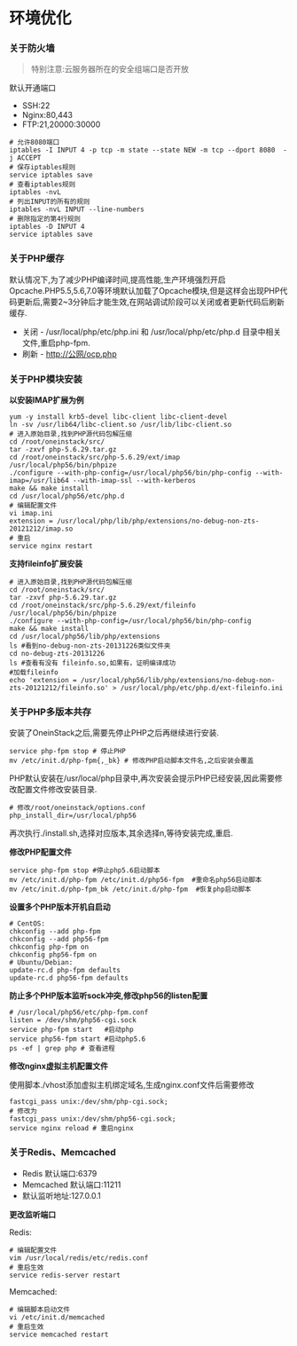 # 环境优化

### **关于防火墙**

> 特别注意:云服务器所在的安全组端口是否开放

默认开通端口

* SSH:22
* Nginx:80,443
* FTP:21,20000:30000

```
# 允许8080端口
iptables -I INPUT 4 -p tcp -m state --state NEW -m tcp --dport 8080  -j ACCEPT
# 保存iptables规则
service iptables save
# 查看iptables规则
iptables -nvL
# 列出INPUT的所有的规则
iptables -nvL INPUT --line-numbers
# 删除指定的第4行规则
iptables -D INPUT 4
service iptables save
```

### 关于PHP缓存

默认情况下,为了减少PHP编译时间,提高性能,生产环境强烈开启Opcache.PHP5.5,5.6,7.0等环境默认加载了Opcache模块,但是这样会出现PHP代码更新后,需要2~3分钟后才能生效,在网站调试阶段可以关闭或者更新代码后刷新缓存.

* 关闭 - /usr/local/php/etc/php.ini  和 /usr/local/php/etc/php.d 目录中相关文件,重启php-fpm.
* 刷新 - [http://公网/ocp.php](http://公网/ocp.php)

### 关于PHP模块安装

**以安装IMAP扩展为例**

```
yum -y install krb5-devel libc-client libc-client-devel
ln -sv /usr/lib64/libc-client.so /usr/lib/libc-client.so
# 进入原始目录,找到PHP源代码包解压缩
cd /root/oneinstack/src/
tar -zxvf php-5.6.29.tar.gz
cd /root/oneinstack/src/php-5.6.29/ext/imap
/usr/local/php56/bin/phpize
./configure --with-php-config=/usr/local/php56/bin/php-config --with-imap=/usr/lib64 --with-imap-ssl --with-kerberos
make && make install
cd /usr/local/php56/etc/php.d
# 编辑配置文件
vi imap.ini
extension = /usr/local/php/lib/php/extensions/no-debug-non-zts-20121212/imap.so
# 重启
service nginx restart
```

**支持fileinfo扩展安装**

```
# 进入原始目录,找到PHP源代码包解压缩
cd /root/oneinstack/src/
tar -zxvf php-5.6.29.tar.gz
cd /root/oneinstack/src/php-5.6.29/ext/fileinfo
/usr/local/php56/bin/phpize
./configure --with-php-config=/usr/local/php56/bin/php-config
make && make install
cd /usr/local/php56/lib/php/extensions
ls #看到no-debug-non-zts-20131226类似文件夹
cd no-debug-zts-20131226
ls #查看有没有 fileinfo.so,如果有，证明编译成功
#加载fileinfo
echo 'extension = /usr/local/php56/lib/php/extensions/no-debug-non-zts-20121212/fileinfo.so' > /usr/local/php/etc/php.d/ext-fileinfo.ini
```

### 关于PHP多版本共存

安装了OneinStack之后,需要先停止PHP之后再继续进行安装.

```
service php-fpm stop # 停止PHP
mv /etc/init.d/php-fpm{,_bk} # 修改PHP启动脚本文件名,之后安装会覆盖
```

PHP默认安装在/usr/local/php目录中,再次安装会提示PHP已经安装,因此需要修改配置文件修改安装目录.

```
# 修改/root/oneinstack/options.conf
php_install_dir=/usr/local/php56
```

再次执行./install.sh,选择对应版本,其余选择n,等待安装完成,重启.

**修改PHP配置文件**

```
service php-fpm stop #停止php5.6启动脚本
mv /etc/init.d/php-fpm /etc/init.d/php56-fpm  #重命名php56启动脚本
mv /etc/init.d/php-fpm_bk /etc/init.d/php-fpm  #恢复php启动脚本
```

**设置多个PHP版本开机自启动**

```
# CentOS:
chkconfig --add php-fpm
chkconfig --add php56-fpm
chkconfig php-fpm on
chkconfig php56-fpm on
# Ubuntu/Debian:
update-rc.d php-fpm defaults
update-rc.d php56-fpm defaults
```

**防止多个PHP版本监听sock冲突,修改php56的listen配置**

```
# /usr/local/php56/etc/php-fpm.conf
listen = /dev/shm/php56-cgi.sock
service php-fpm start   #启动php
service php56-fpm start #启动php5.6
ps -ef | grep php # 查看进程
```

**修改nginx虚拟主机配置文件**

使用脚本./vhost添加虚拟主机绑定域名,生成nginx.conf文件后需要修改

```
fastcgi_pass unix:/dev/shm/php-cgi.sock;
# 修改为
fastcgi_pass unix:/dev/shm/php56-cgi.sock;
service nginx reload # 重启nginx
```

### 关于Redis、Memcached

* Redis 默认端口:6379
* Memcached 默认端口:11211
* 默认监听地址:127.0.0.1

**更改监听端口**

Redis:

```
# 编辑配置文件
vim /usr/local/redis/etc/redis.conf
# 重启生效
service redis-server restart
```

Memcached:

```
# 编辑脚本启动文件
vi /etc/init.d/memcached
# 重启生效
service memcached restart
```




